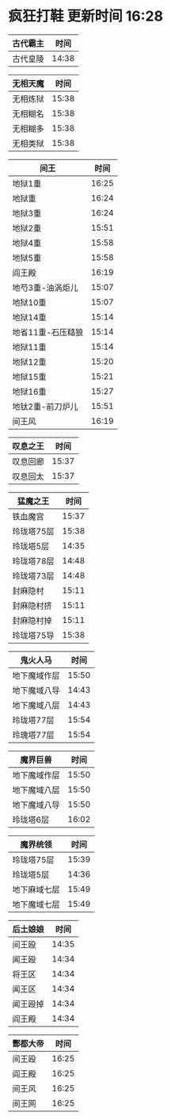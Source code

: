 # 疯狂打鞋 更新时间 16:28

| 古代霸主   | 时间    |
|--------|-------|
| 古代皇陵 | 14:38 |

| 无相天魔   | 时间    |
|--------|-------|
| 无相炼狱 | 15:38 |
| 无相糊名 | 15:38 |
| 无相糊多 | 15:38 |
| 无相类狱 | 15:38 |

| 间王   | 时间    |
|--------|-------|
| 地狱1重 | 16:25 |
| 地狱重 | 16:24 |
| 地狱3重 | 16:24 |
| 地狱2重 | 15:51 |
| 地狱4重 | 15:58 |
| 地狱5重 | 15:58 |
| 阎王殿 | 16:19 |
| 地芍3重-油涡炬儿 | 15:07 |
| 地狱10重 | 15:07 |
| 地狱14重 | 15:14 |
| 地省11重-石压糙狼 | 15:14 |
| 地狱11重 | 15:14 |
| 地狱12重 | 15:20 |
| 地狱15重 | 15:21 |
| 地狱16重 | 15:27 |
| 地钛2重-前刀炉儿 | 15:51 |
| 间王风 | 16:19 |

| 叹息之王   | 时间    |
|--------|-------|
| 叹息回廊 | 15:37 |
| 叹息回太 | 15:37 |

| 猛魔之王   | 时间    |
|--------|-------|
| 铁血魔宫 | 15:37 |
| 玲珑塔75层 | 15:38 |
| 玲珑塔5层 | 14:35 |
| 玲珑塔78层 | 14:48 |
| 玲珑塔73层 | 14:48 |
| 封麻隐村 | 15:11 |
| 封麻隐村挤 | 15:11 |
| 封麻隐村掉 | 15:11 |
| 玲珑塔75导 | 15:38 |

| 鬼火人马   | 时间    |
|--------|-------|
| 地下魔域作层 | 15:50 |
| 地下魔域八导 | 14:43 |
| 地下魔域八层 | 14:43 |
| 玲珑塔77层 | 15:54 |
| 玲瑰塔77层 | 15:54 |

| 魔界巨兽   | 时间    |
|--------|-------|
| 地下魔域作层 | 15:50 |
| 地下魔域八层 | 15:50 |
| 地下魔域八导 | 15:50 |
| 玲珑塔6层 | 16:02 |

| 魔界统领   | 时间    |
|--------|-------|
| 玲珑塔75层 | 15:39 |
| 玲珑塔5层 | 14:36 |
| 地下麻域七层 | 15:49 |
| 地下魔域七层 | 15:49 |

| 后土娘娘   | 时间    |
|--------|-------|
| 间王殴 | 14:35 |
| 闻王殴 | 14:34 |
| 将王区 | 14:34 |
| 闻王区 | 14:34 |
| 闻王殴掉 | 14:34 |
| 阎王殿 | 14:34 |

| 酆都大帝   | 时间    |
|--------|-------|
| 间王殴 | 16:25 |
| 阎王殿 | 16:25 |
| 间王风 | 16:25 |
| 间王网 | 16:25 |